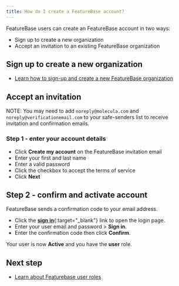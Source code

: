 ```yaml
---
title: How do I create a FeatureBase account?
---
```


FeatureBase users can create an FeatureBase account in two ways:

* Sign up to create a new organization
* Accept an invitation to an existing FeatureBase organization

## Sign up to create a new organization

* [Learn how to sign-up and create a new FeatureBase organization](/cloud/fbc-part1-signup)

## Accept an invitation

NOTE: You may need to add `noreply@molecula.com` and `noreply@verificationemail.com` to your safe-senders list to receive invitation and confirmation emails.

### Step 1 - enter your account details

* Click **Create my account** on the FeatureBase invitation email
* Enter your first and last name
* Enter a valid password
* Click the checkbox to accept the terms of service
* Click **Next**

## Step 2 - confirm and activate account

FeatureBase sends a confirmation code to your email address.

* Click the [**sign in**](https://cloud.featurebase.com/login){:target="_blank"} link to open the login page.
* Enter your user email and password > **Sign in**.
* Enter the confirmation code then click **Confirm**.

Your user is now **Active** and you have the **user** role.

## Next step

* [Learn about Featurebase user roles](/cloud/cloud-configuration/cloud-user-roles-ref)
